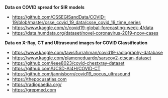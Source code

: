 **Data on COVID spread for SIR models**
 * https://github.com/CSSEGISandData/COVID-19/blob/master/csse_covid_19_data/csse_covid_19_time_series
 * https://www.kaggle.com/c/covid19-global-forecasting-week-4/data
 * https://data.humdata.org/dataset/novel-coronavirus-2019-ncov-cases
 
 **Data on X-Ray, CT and Ultrasound images for COVID Classification**
 * https://www.kaggle.com/tawsifurrahman/covid19-radiography-database
 * https://www.kaggle.com/plameneduardo/sarscov2-ctscan-dataset
 * https://github.com/ieee8023/covid-chestxray-dataset
 * https://github.com/UCSD-AI4H/COVID-CT
 * https://github.com/jannisborn/covid19_pocus_ultrasound
 * https://thepocusatlas.com
 * https://radiopaedia.org/
 * https://grepmed.com
